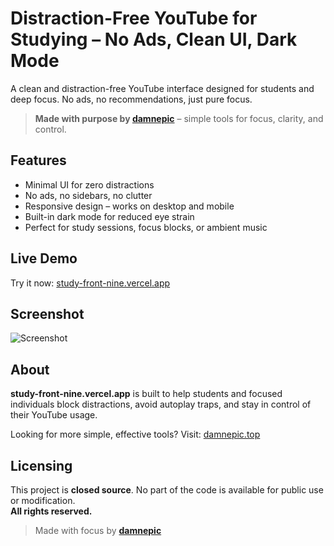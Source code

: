 # Distraction-Free YouTube for Studying – No Ads, Clean UI, Dark Mode

A clean and distraction-free YouTube interface designed for students and deep focus. No ads, no recommendations, just pure focus.

> **Made with purpose by [damnepic](https://damnepic.top)** – simple tools for focus, clarity, and control.

## Features

- Minimal UI for zero distractions  
- No ads, no sidebars, no clutter  
- Responsive design – works on desktop and mobile  
- Built-in dark mode for reduced eye strain  
- Perfect for study sessions, focus blocks, or ambient music  

## Live Demo

Try it now: [study-front-nine.vercel.app](https://study-front-nine.vercel.app)

## Screenshot

![Screenshot](https://i.imgur.com/wmOgwHe.png)

## About

**study-front-nine.vercel.app** is built to help students and focused individuals block distractions, avoid autoplay traps, and stay in control of their YouTube usage.

Looking for more simple, effective tools? Visit: [damnepic.top](https://damnepic.top)

## Licensing

This project is **closed source**. No part of the code is available for public use or modification.  
**All rights reserved.**

> Made with focus by **[damnepic](https://damnepic.top)**  
